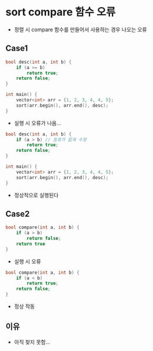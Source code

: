 # sort compare 함수 오류
- 정렬 시 compare 함수를 만들어서 사용하는 경우 나오는 오류

## Case1
```C
bool desc(int a, int b) {
    if (a >= b)
        return true;
    return false;
}

int main() {
    vector<int> arr = {1, 2, 3, 4, 4, 5};
    sort(arr.begin(), arr.end(), desc);
}
```
- 실행 시 오류가 나옴...

```C
bool desc(int a, int b) {
    if (a > b) // 등호가 없게 수정
        return true;
    return false;
}

int main() {
    vector<int> arr = {1, 2, 3, 4, 4, 5};
    sort(arr.begin(), arr.end(), desc);
}
```
- 정상적으로 실행된다

## Case2
```C
bool compare(int a, int b) {
    if (a > b)
        return false;
    return true
}
```
- 실행 시 오류
```C
bool compare(int a, int b) {
    if (a < b)
        return true;
    return false;
}
```
- 정상 작동

## 이유
- 아직 찾지 못함...